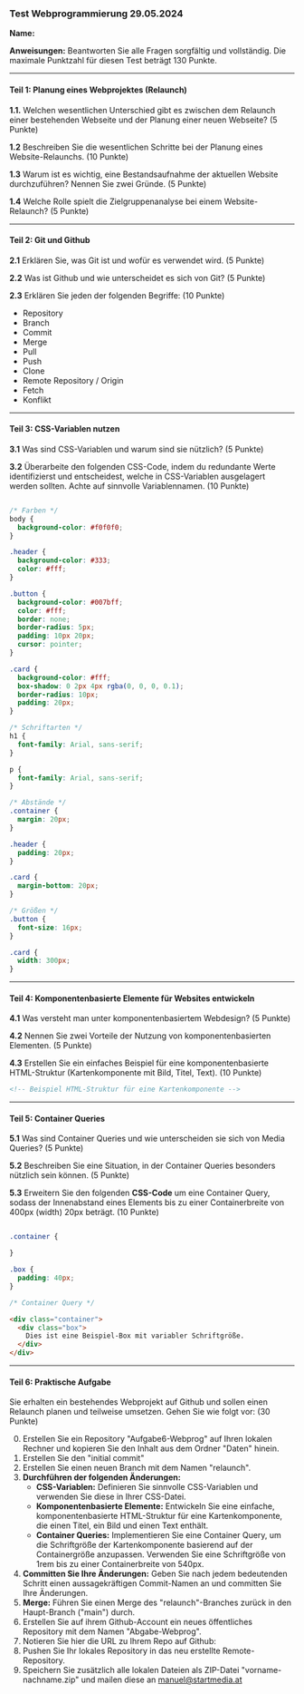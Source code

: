 ### Test Webprogrammierung 29.05.2024

**Name:**

**Anweisungen:** Beantworten Sie alle Fragen sorgfältig und vollständig. Die maximale Punktzahl für diesen Test beträgt 130 Punkte.

---

#### Teil 1: Planung eines Webprojektes (Relaunch)

**1.1.** Welchen wesentlichen Unterschied gibt es zwischen dem Relaunch einer bestehenden Webseite und der Planung einer neuen Webseite? (5 Punkte)

**1.2** Beschreiben Sie die wesentlichen Schritte bei der Planung eines Website-Relaunchs. (10 Punkte)

**1.3** Warum ist es wichtig, eine Bestandsaufnahme der aktuellen Website durchzuführen? Nennen Sie zwei Gründe. (5 Punkte)

**1.4** Welche Rolle spielt die Zielgruppenanalyse bei einem Website-Relaunch? (5 Punkte)

---

#### Teil 2: Git und Github

**2.1** Erklären Sie, was Git ist und wofür es verwendet wird. (5 Punkte)

**2.2** Was ist Github und wie unterscheidet es sich von Git? (5 Punkte)

**2.3** Erklären Sie jeden der folgenden Begriffe: (10 Punkte)

* Repository
* Branch
* Commit
* Merge
* Pull
* Push
* Clone
* Remote Repository / Origin
* Fetch
* Konflikt

---

#### Teil 3: CSS-Variablen nutzen

**3.1** Was sind CSS-Variablen und warum sind sie nützlich? (5 Punkte)

**3.2** Überarbeite den folgenden CSS-Code, indem du redundante Werte identifizierst und entscheidest, welche in CSS-Variablen ausgelagert werden sollten. Achte auf sinnvolle Variablennamen. (10 Punkte)

```css

/* Farben */
body {
  background-color: #f0f0f0;
}

.header {
  background-color: #333;
  color: #fff;
}

.button {
  background-color: #007bff;
  color: #fff;
  border: none;
  border-radius: 5px;
  padding: 10px 20px;
  cursor: pointer;
}

.card {
  background-color: #fff;
  box-shadow: 0 2px 4px rgba(0, 0, 0, 0.1);
  border-radius: 10px;
  padding: 20px;
}

/* Schriftarten */
h1 {
  font-family: Arial, sans-serif;
}

p {
  font-family: Arial, sans-serif;
}

/* Abstände */
.container {
  margin: 20px;
}

.header {
  padding: 20px;
}

.card {
  margin-bottom: 20px;
}

/* Größen */
.button {
  font-size: 16px;
}

.card {
  width: 300px;
}

```

---

#### Teil 4: Komponentenbasierte Elemente für Websites entwickeln

**4.1** Was versteht man unter komponentenbasiertem Webdesign? (5 Punkte)

**4.2** Nennen Sie zwei Vorteile der Nutzung von komponentenbasierten Elementen. (5 Punkte)

**4.3** Erstellen Sie ein einfaches Beispiel für eine komponentenbasierte HTML-Struktur (Kartenkomponente mit Bild, Titel, Text). (10 Punkte)

```html
<!-- Beispiel HTML-Struktur für eine Kartenkomponente -->

```

---

#### Teil 5: Container Queries

**5.1** Was sind Container Queries und wie unterscheiden sie sich von Media Queries? (5 Punkte)

**5.2** Beschreiben Sie eine Situation, in der Container Queries besonders nützlich sein können. (5 Punkte)

**5.3** Erweitern Sie den folgenden **CSS-Code** um eine Container Query, sodass der Innenabstand eines Elements bis zu einer Containerbreite von 400px (width) 20px beträgt. (10 Punkte)

```css

.container {

}

.box {
  padding: 40px;
}

/* Container Query */

```

```html
<div class="container">
  <div class="box">
    Dies ist eine Beispiel-Box mit variabler Schriftgröße.
  </div>
</div>
```

---

#### Teil 6: Praktische Aufgabe

Sie erhalten ein bestehendes Webprojekt auf Github und sollen einen Relaunch planen und teilweise umsetzen. Gehen Sie wie folgt vor: (30 Punkte)

0. Erstellen Sie ein Repository "Aufgabe6-Webprog" auf Ihren lokalen Rechner und kopieren Sie den Inhalt aus dem Ordner "Daten" hinein.
1. Erstellen Sie den "initial commit"
2. Erstellen Sie einen neuen Branch mit dem Namen "relaunch".
3. **Durchführen der folgenden Änderungen:**
   - **CSS-Variablen:** Definieren Sie sinnvolle CSS-Variablen und verwenden Sie diese in Ihrer CSS-Datei.
   - **Komponentenbasierte Elemente:** Entwickeln Sie eine einfache, komponentenbasierte HTML-Struktur für eine Kartenkomponente, die einen Titel, ein Bild und einen Text enthält.
   - **Container Queries:** Implementieren Sie eine Container Query, um die Schriftgröße der Kartenkomponente basierend auf der Containergröße anzupassen. Verwenden Sie eine Schriftgröße von 1rem bis zu einer Containerbreite von 540px.
4. **Committen Sie Ihre Änderungen:** Geben Sie nach jedem bedeutenden Schritt einen aussagekräftigen Commit-Namen an und committen Sie Ihre Änderungen.
5. **Merge:** Führen Sie einen Merge des "relaunch"-Branches zurück in den Haupt-Branch ("main") durch.
6. Erstellen Sie auf ihrem Github-Account ein neues öffentliches Repository mit dem Namen "Abgabe-Webprog".
7. Notieren Sie hier die URL zu Ihrem Repo auf Github:
8. Pushen Sie Ihr lokales Repository in das neu erstellte Remote-Repository.
9. Speichern Sie zusätzlich alle lokalen Dateien als ZIP-Datei "vorname-nachname.zip" und mailen diese an manuel@startmedia.at